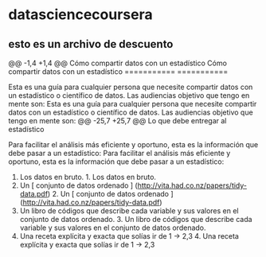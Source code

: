 # datasciencecoursera
## esto es un archivo de descuento
@@ -1,4 +1,4 @@
Cómo compartir datos con un estadístico	Cómo compartir datos con un estadístico 
===========	===========


Esta es una guía para cualquier persona que necesite compartir datos con un estadístico o científico de datos. Las audiencias objetivo que tengo en mente son:	Esta es una guía para cualquier persona que necesite compartir datos con un estadístico o científico de datos. Las audiencias objetivo que tengo en mente son:
@@ -25,7 +25,7 @@ Lo que debe entregar al estadístico


Para facilitar el análisis más eficiente y oportuno, esta es la información que debe pasar a un estadístico:	Para facilitar el análisis más eficiente y oportuno, esta es la información que debe pasar a un estadístico:


1. Los datos en bruto.	1. Los datos en bruto. 
2. Un [ conjunto de datos ordenado ] (http://vita.had.co.nz/papers/tidy-data.pdf)	2. Un [ conjunto de datos ordenado ] (http://vita.had.co.nz/papers/tidy-data.pdf)
3. Un libro de códigos que describe cada variable y sus valores en el conjunto de datos ordenado.  	3. Un libro de códigos que describe cada variable y sus valores en el conjunto de datos ordenado.  
4. Una receta explícita y exacta que solías ir de 1 -> 2,3	4. Una receta explícita y exacta que solías ir de 1 -> 2,3
